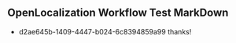 ## OpenLocalization Workflow Test MarkDown
* d2ae645b-1409-4447-b024-6c8394859a99 
thanks!<!--HONumber=Mar16_HO3-->
